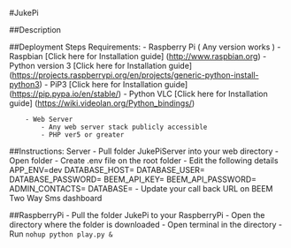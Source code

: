 #JukePi

##Description 


##Deployment Steps
    Requirements:
        - Raspberry Pi ( Any version works )
            - Raspbian [Click here for Installation guide] (http://www.raspbian.org)
            - Python version 3 [Click here for Installation guide] (https://projects.raspberrypi.org/en/projects/generic-python-install-python3)
            - PiP3 [Click here for Installation guide] (https://pip.pypa.io/en/stable/)
            -  Python VLC [Click here for Installation guide] (https://wiki.videolan.org/Python_bindings/)

        - Web Server
            - Any web server stack publicly accessible 
            - PHP ver5 or greater
		
##Instructions:
    Server
        - Pull folder JukePiServer into your web directory
        - Open folder
        - Create .env file on the root folder
        - Edit the following details
            APP_ENV=dev
            DATABASE_HOST=
            DATABASE_USER=
            DATABASE_PASSWORD=
            BEEM_API_KEY=
            BEEM_API_PASSWORD=
            ADMIN_CONTACTS=
            DATABASE=
        - Update your call back URL on BEEM Two Way Sms dashboard

##RaspberryPi
	- Pull the folder JukePi to your RaspberryPi
	- Open the directory where the folder is downloaded
	- Open terminal in the directory
	- Run `nohup python play.py &`